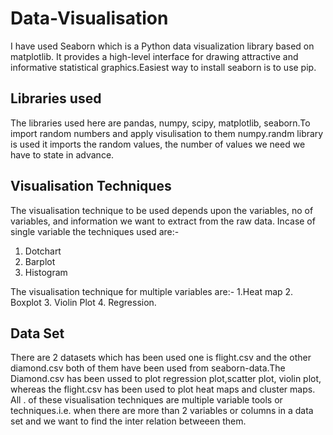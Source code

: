 
# Data-Visualisation
 I have used Seaborn which is a Python data visualization library based on matplotlib. It provides a high-level interface for drawing attractive and informative statistical graphics.Easiest way to install seaborn is to use pip.
 ## Libraries used
 The libraries used here are pandas, numpy, scipy, matplotlib, seaborn.To import random numbers and apply visulisation to them numpy.randm library is used it imports the random values, the number of values we need we have to state in advance.

## Visualisation Techniques
The visualisation technique to be used depends upon the variables, no of variables, and information we want to extract from the raw data. Incase of single variable the techniques used are:- 
1. Dotchart 
2. Barplot
3. Histogram



The visualisation technique for multiple variables are:-
1.Heat map
2. Boxplot
3. Violin Plot
4. Regression.
## Data Set
There are 2 datasets which has been used one is flight.csv and the other diamond.csv both of them have been used from seaborn-data.The Diamond.csv has been ussed to plot regression plot,scatter plot, violin plot, whereas the flight.csv has been used to plot heat maps and cluster maps. All . of these visualisation techniques are multiple variable tools or techniques.i.e. when there are more than 2 variables or columns in a data set and we want to find the inter relation betweeen them.
